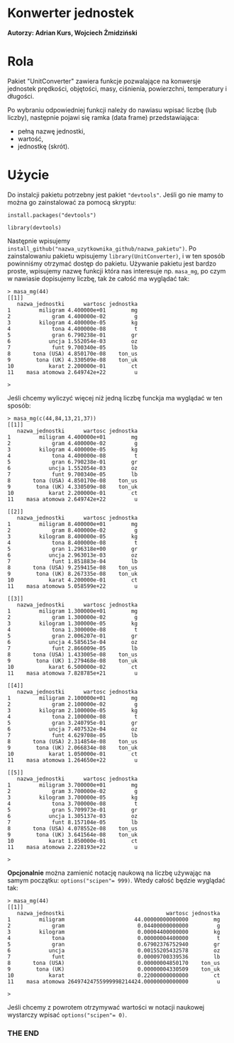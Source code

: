 # Konwerter jednostek 
**Autorzy: 
Adrian Kurs, 
Wojciech Żmidziński**

# Rola

Pakiet "UnitConverter" zawiera funkcje pozwalające na konwersje jednostek prędkości, objętości, masy, ciśnienia, powierzchni, temperatury i długości.

Po wybraniu odpowiedniej funkcji należy do nawiasu wpisać liczbę (lub liczby), następnie pojawi się ramka (data frame) przedstawiająca: 
- pełną nazwę jednostki, 
- wartość, 
- jednostkę (skrót).

# Użycie

Do instalcji pakietu potrzebny jest pakiet `"devtools"`. Jeśli go nie mamy to można go zainstalować za pomocą skryptu:

`install.packages("devtools")`

`library(devtools)` 

Następnie wpisujemy `install_github("nazwa_uzytkownika_github/nazwa_pakietu")`. Po zainstalowaniu pakietu wpisujemy `library(UnitConverter)`, i w ten sposób powinniśmy otrzymać dostęp do pakietu. Używanie pakietu jest bardzo proste, wpisujemy nazwę funkcji która nas interesuje np. `masa_mg`, po czym w nawiasie dopisujemy liczbę, tak że całość ma wyglądać tak: 
```
> masa_mg(44)
[[1]]
   nazwa_jednostki      wartosc jednostka
1         miligram 4.400000e+01        mg
2             gram 4.400000e-02         g
3         kilogram 4.400000e-05        kg
4             tona 4.400000e-08         t
5             gran 6.790238e-01        gr
6            uncja 1.552054e-03        oz
7             funt 9.700340e-05        lb
8       tona (USA) 4.850170e-08    ton_us
9        tona (UK) 4.330509e-08    ton_uk
10           karat 2.200000e-01        ct
11    masa atomowa 2.649742e+22         u

>
```
Jeśli chcemy wyliczyć więcej niż jedną liczbę funckja ma wyglądać w ten sposób: 
```
> masa_mg(c(44,84,13,21,37))
[[1]]
   nazwa_jednostki      wartosc jednostka
1         miligram 4.400000e+01        mg
2             gram 4.400000e-02         g
3         kilogram 4.400000e-05        kg
4             tona 4.400000e-08         t
5             gran 6.790238e-01        gr
6            uncja 1.552054e-03        oz
7             funt 9.700340e-05        lb
8       tona (USA) 4.850170e-08    ton_us
9        tona (UK) 4.330509e-08    ton_uk
10           karat 2.200000e-01        ct
11    masa atomowa 2.649742e+22         u

[[2]]
   nazwa_jednostki      wartosc jednostka
1         miligram 8.400000e+01        mg
2             gram 8.400000e-02         g
3         kilogram 8.400000e-05        kg
4             tona 8.400000e-08         t
5             gran 1.296318e+00        gr
6            uncja 2.963013e-03        oz
7             funt 1.851883e-04        lb
8       tona (USA) 9.259415e-08    ton_us
9        tona (UK) 8.267335e-08    ton_uk
10           karat 4.200000e-01        ct
11    masa atomowa 5.058599e+22         u

[[3]]
   nazwa_jednostki      wartosc jednostka
1         miligram 1.300000e+01        mg
2             gram 1.300000e-02         g
3         kilogram 1.300000e-05        kg
4             tona 1.300000e-08         t
5             gran 2.006207e-01        gr
6            uncja 4.585615e-04        oz
7             funt 2.866009e-05        lb
8       tona (USA) 1.433005e-08    ton_us
9        tona (UK) 1.279468e-08    ton_uk
10           karat 6.500000e-02        ct
11    masa atomowa 7.828785e+21         u

[[4]]
   nazwa_jednostki      wartosc jednostka
1         miligram 2.100000e+01        mg
2             gram 2.100000e-02         g
3         kilogram 2.100000e-05        kg
4             tona 2.100000e-08         t
5             gran 3.240795e-01        gr
6            uncja 7.407532e-04        oz
7             funt 4.629708e-05        lb
8       tona (USA) 2.314854e-08    ton_us
9        tona (UK) 2.066834e-08    ton_uk
10           karat 1.050000e-01        ct
11    masa atomowa 1.264650e+22         u

[[5]]
   nazwa_jednostki      wartosc jednostka
1         miligram 3.700000e+01        mg
2             gram 3.700000e-02         g
3         kilogram 3.700000e-05        kg
4             tona 3.700000e-08         t
5             gran 5.709973e-01        gr
6            uncja 1.305137e-03        oz
7             funt 8.157104e-05        lb
8       tona (USA) 4.078552e-08    ton_us
9        tona (UK) 3.641564e-08    ton_uk
10           karat 1.850000e-01        ct
11    masa atomowa 2.228193e+22         u

>
```

**Opcjonalnie** można zamienić notację naukową na liczbę używając na samym początku: `options("scipen"= 999)`. Wtedy całość będzie wyglądać tak:
```
> masa_mg(44)
[[1]]
   nazwa_jednostki                                wartosc jednostka
1         miligram                      44.00000000000000        mg
2             gram                       0.04400000000000         g
3         kilogram                       0.00004400000000        kg
4             tona                       0.00000004400000         t
5             gran                       0.67902376752940        gr
6            uncja                       0.00155205432578        oz
7             funt                       0.00009700339536        lb
8       tona (USA)                       0.00000004850170    ton_us
9        tona (UK)                       0.00000004330509    ton_uk
10           karat                       0.22000000000000        ct
11    masa atomowa 26497424755999998214424.00000000000000         u

>
```
Jeśli chcemy z powrotem otrzymywać wartości w notacji naukowej wystarczy wpisać `options("scipen"= 0)`.
### THE END
